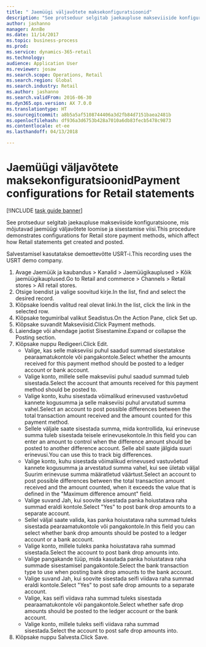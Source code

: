 ```yaml
--- 
title: " Jaemüügi väljavõtete maksekonfiguratsioonid"
description: "See protseduur selgitab jaekaupluse makseviiside konfiguratsioone, mis mõjutavad jaemüügi väljavõtete loomise ja sisestamise viisi."
author: jashanno
manager: AnnBe
ms.date: 11/14/2017
ms.topic: business-process
ms.prod: 
ms.service: dynamics-365-retail
ms.technology: 
audience: Application User
ms.reviewer: josaw
ms.search.scope: Operations, Retail
ms.search.region: Global
ms.search.industry: Retail
ms.author: jashanno
ms.search.validFrom: 2016-06-30
ms.dyn365.ops.version: AX 7.0.0
ms.translationtype: HT
ms.sourcegitcommit: a8b5a5af5108744406a3d2fb84d7151baea2481b
ms.openlocfilehash: df936a3d6753b428a7010a6db83fecb5478c9873
ms.contentlocale: et-ee
ms.lasthandoff: 04/13/2018

---
```

# <a name="payment-configurations-for-retail-statements"></a><span data-ttu-id="db0d4-103"> Jaemüügi väljavõtete maksekonfiguratsioonid</span><span class="sxs-lookup"><span data-stu-id="db0d4-103">Payment configurations for Retail statements</span></span>

[!INCLUDE [task guide banner](../includes/task-guide-banner.md)]

<span data-ttu-id="db0d4-104">See protseduur selgitab jaekaupluse makseviiside konfiguratsioone, mis mõjutavad jaemüügi väljavõtete loomise ja sisestamise viisi.</span><span class="sxs-lookup"><span data-stu-id="db0d4-104">This procedure demonstrates configurations for Retail store payment methods, which affect how Retail statements get created and posted.</span></span>

<span data-ttu-id="db0d4-105">Salvestamisel kasutatakse demoettevõtte USRT-i.</span><span class="sxs-lookup"><span data-stu-id="db0d4-105">This recording uses the USRT demo company.</span></span>

1. <span data-ttu-id="db0d4-106">Avage Jaemüük ja kaubandus > Kanalid > Jaemüügikauplused > Kõik jaemüügikauplused.</span><span class="sxs-lookup"><span data-stu-id="db0d4-106">Go to Retail and commerce > Channels > Retail stores > All retail stores.</span></span>
2. <span data-ttu-id="db0d4-107">Otsige loendist ja valige soovitud kirje.</span><span class="sxs-lookup"><span data-stu-id="db0d4-107">In the list, find and select the desired record.</span></span>
3. <span data-ttu-id="db0d4-108">Klõpsake loendis valitud real olevat linki.</span><span class="sxs-lookup"><span data-stu-id="db0d4-108">In the list, click the link in the selected row.</span></span>
4. <span data-ttu-id="db0d4-109">Klõpsake tegumiribal valikut Seadistus.</span><span class="sxs-lookup"><span data-stu-id="db0d4-109">On the Action Pane, click Set up.</span></span>
5. <span data-ttu-id="db0d4-110">Klõpsake suvandit Makseviisid.</span><span class="sxs-lookup"><span data-stu-id="db0d4-110">Click Payment methods.</span></span>
6. <span data-ttu-id="db0d4-111">Laiendage või ahendage jaotist Sisestamine.</span><span class="sxs-lookup"><span data-stu-id="db0d4-111">Expand or collapse the Posting section.</span></span>
7. <span data-ttu-id="db0d4-112">Klõpsake nuppu Redigeeri.</span><span class="sxs-lookup"><span data-stu-id="db0d4-112">Click Edit.</span></span>
    * <span data-ttu-id="db0d4-113">Valige, kas selle makseviisi puhul saadud summad sisestatakse pearaamatukontole või pangakontole.</span><span class="sxs-lookup"><span data-stu-id="db0d4-113">Select whether the amounts received for this payment method should be posted to a ledger account or bank account.</span></span>  
    * <span data-ttu-id="db0d4-114">Valige konto, millele selle makseviisi puhul saadud summad tuleb sisestada.</span><span class="sxs-lookup"><span data-stu-id="db0d4-114">Select the account that amounts received for this payment method should be posted to.</span></span>  
    * <span data-ttu-id="db0d4-115">Valige konto, kuhu sisestada võimalikud erinevused vastuvõetud kannete kogusumma ja selle makseviisi puhul arvutatud summa vahel.</span><span class="sxs-lookup"><span data-stu-id="db0d4-115">Select an account to post possible differences between the total transaction amount received and the amount counted for this payment method.</span></span>  
    * <span data-ttu-id="db0d4-116">Sellele väljale saate sisestada summa, mida kontrollida, kui erinevuse summa tuleb sisestada teisele erinevusekontole.</span><span class="sxs-lookup"><span data-stu-id="db0d4-116">In this field you can enter an amount to control when the difference amount should be posted to another difference account.</span></span> <span data-ttu-id="db0d4-117">Selle abil saate jälgida suuri erinevusi.</span><span class="sxs-lookup"><span data-stu-id="db0d4-117">You can use this to track big differences.</span></span>  
    * <span data-ttu-id="db0d4-118">Valige konto, kuhu sisestada võimalikud erinevused vastuvõetud kannete kogusumma ja arvestatud summa vahel, kui see ületab väljal Suurim erinevuse summa määratletud väärtust.</span><span class="sxs-lookup"><span data-stu-id="db0d4-118">Select an account to post possible differences between the total transaction amount received and the amount counted, when it exceeds the value that is defined in the "Maximum difference amount" field.</span></span>  
    * <span data-ttu-id="db0d4-119">Valige suvand Jah, kui soovite sisestada panka hoiustatava raha summad eraldi kontole.</span><span class="sxs-lookup"><span data-stu-id="db0d4-119">Select "Yes" to post bank drop amounts to a separate account.</span></span>  
    * <span data-ttu-id="db0d4-120">Sellel väljal saate valida, kas panka hoiustatava raha summad tuleks sisestada pearaamatukontole või pangakontole.</span><span class="sxs-lookup"><span data-stu-id="db0d4-120">In this field you can select whether bank drop amounts should be posted to a ledger account or a bank account.</span></span>  
    * <span data-ttu-id="db0d4-121">Valige konto, millele tuleks panka hoiustatava raha summad sisestada.</span><span class="sxs-lookup"><span data-stu-id="db0d4-121">Select the account to post bank drop amounts into.</span></span>  
    * <span data-ttu-id="db0d4-122">Valige pangakande tüüp, mida kasutada panka hoiustatava raha summade sisestamisel pangakontole.</span><span class="sxs-lookup"><span data-stu-id="db0d4-122">Select the bank transaction type to use when posting bank drop amounts to the bank account.</span></span>  
    * <span data-ttu-id="db0d4-123">Valige suvand Jah, kui soovite sisestada seifi viidava raha summad eraldi kontole.</span><span class="sxs-lookup"><span data-stu-id="db0d4-123">Select "Yes" to post safe drop amounts to a separate account.</span></span>  
    * <span data-ttu-id="db0d4-124">Valige, kas seifi viidava raha summad tuleks sisestada pearaamatukontole või pangakontole.</span><span class="sxs-lookup"><span data-stu-id="db0d4-124">Select whether safe drop amounts should be posted to the ledger account or the bank account.</span></span>  
    * <span data-ttu-id="db0d4-125">Valige konto, millele tuleks seifi viidava raha summad sisestada.</span><span class="sxs-lookup"><span data-stu-id="db0d4-125">Select the account to post safe drop amounts into.</span></span>  
8. <span data-ttu-id="db0d4-126">Klõpsake nuppu Salvesta.</span><span class="sxs-lookup"><span data-stu-id="db0d4-126">Click Save.</span></span>


